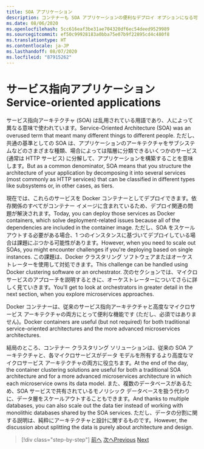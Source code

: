 ```yaml
---
title: SOA アプリケーション
description: コンテナーも SOA アプリケーションの便利なデプロイ オプションになる可能性があることを留意してください。
ms.date: 08/06/2020
ms.openlocfilehash: 5cc616eaf3be31ae704320df6ec54deed9529989
ms.sourcegitcommit: ef50c99928183a0bba75e07b9f22895cd4c480f8
ms.translationtype: HT
ms.contentlocale: ja-JP
ms.lasthandoff: 08/07/2020
ms.locfileid: "87915262"
---
```

# <a name="service-oriented-applications"></a><span data-ttu-id="3bf89-103">サービス指向アプリケーション</span><span class="sxs-lookup"><span data-stu-id="3bf89-103">Service-oriented applications</span></span>

<span data-ttu-id="3bf89-104">サービス指向アーキテクチャ (SOA) は乱用されている用語であり、人によって異なる意味で使われています。</span><span class="sxs-lookup"><span data-stu-id="3bf89-104">Service-Oriented Architecture (SOA) was an overused term that meant many different things to different people.</span></span> <span data-ttu-id="3bf89-105">ただし、共通の基準としての SOA は、アプリケーションのアーキテクチャをサブシステムなどのさまざまな種類、場合によっては階層に分類できるいくつかのサービス (通常は HTTP サービス) に分解して、アプリケーションを構築することを意味します。</span><span class="sxs-lookup"><span data-stu-id="3bf89-105">But as a common denominator, SOA means that you structure the architecture of your application by decomposing it into several services (most commonly as HTTP services) that can be classified in different types like subsystems or, in other cases, as tiers.</span></span>

<span data-ttu-id="3bf89-106">現在では、これらのサービスを Docker コンテナーとしてデプロイできます。依存関係のすべてがコンテナー イメージに含まれているため、デプロイ関連の問題が解決されます。</span><span class="sxs-lookup"><span data-stu-id="3bf89-106">Today, you can deploy those services as Docker containers, which solve deployment-related issues because all of the dependencies are included in the container image.</span></span> <span data-ttu-id="3bf89-107">ただし、SOA をスケールアウトする必要がある場合、1 つのインスタンスに基づいてデプロイしている場合は課題にぶつかる可能性があります。</span><span class="sxs-lookup"><span data-stu-id="3bf89-107">However, when you need to scale out SOAs, you might encounter challenges if you're deploying based on single instances.</span></span> <span data-ttu-id="3bf89-108">この課題は、Docker クラスタリング ソフトウェアまたはオーケストレーターを使用して対処できます。</span><span class="sxs-lookup"><span data-stu-id="3bf89-108">This challenge can be handled using Docker clustering software or an orchestrator.</span></span> <span data-ttu-id="3bf89-109">次のセクションでは、マイクロサービスのアプローチを説明するときに、オーケストレーターについてさらに詳しく見ていきます。</span><span class="sxs-lookup"><span data-stu-id="3bf89-109">You'll get to look at orchestrators in greater detail in the next section, when you explore microservices approaches.</span></span>

<span data-ttu-id="3bf89-110">Docker コンテナーは、従来のサービス指向アーキテクチャと高度なマイクロサービス アーキテクチャの両方にとって便利な機能です (ただし、必須ではありません)。</span><span class="sxs-lookup"><span data-stu-id="3bf89-110">Docker containers are useful (but not required) for both traditional service-oriented architectures and the more advanced microservices architectures.</span></span>

<span data-ttu-id="3bf89-111">結局のところ、コンテナー クラスタリング ソリューションは、従来の SOA アーキテクチャと、各マイクロサービスがデータ モデルを所有するより高度なマイクロサービス アーキテクチャの両方に役立ちます。</span><span class="sxs-lookup"><span data-stu-id="3bf89-111">At the end of the day, the container clustering solutions are useful for both a traditional SOA architecture and for a more advanced microservices architecture in which each microservice owns its data model.</span></span> <span data-ttu-id="3bf89-112">また、複数のデータベースがあるため、SOA サービスで共有されているモノリシック データベースを扱う代わりに、データ層をスケールアウトすることもできます。</span><span class="sxs-lookup"><span data-stu-id="3bf89-112">And thanks to multiple databases, you can also scale out the data tier instead of working with monolithic databases shared by the SOA services.</span></span> <span data-ttu-id="3bf89-113">ただし、データの分割に関する説明は、純粋にアーキテクチャと設計に関するものです。</span><span class="sxs-lookup"><span data-stu-id="3bf89-113">However, the discussion about splitting the data is purely about architecture and design.</span></span>

>[!div class="step-by-step"]
><span data-ttu-id="3bf89-114">[前へ](state-and-data-in-docker-applications.md)
>[次へ](orchestrate-high-scalability-availability.md)</span><span class="sxs-lookup"><span data-stu-id="3bf89-114">[Previous](state-and-data-in-docker-applications.md)
[Next](orchestrate-high-scalability-availability.md)</span></span>
